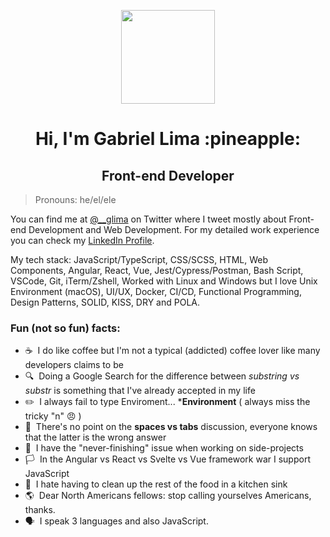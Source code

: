 <p align="center"><img src="https://user-images.githubusercontent.com/1394578/87028626-2b818e00-c1df-11ea-8823-d52ef9fac65b.png" width="150" height="150"></p>
<h1 align="center">Hi, I'm Gabriel Lima :pineapple:</h1>
<h2 align="center">Front-end Developer</h2>


> Pronouns: he/el/ele

You can find me at [@__glima](https://twitter.com/__glima) on Twitter where I tweet mostly about Front-end Development and Web Development.
For my detailed work experience you can check my [LinkedIn Profile](https://www.linkedin.com/in/gabriel--lima/).

My tech stack: JavaScript/TypeScript, CSS/SCSS, HTML, Web Components, Angular, React, Vue, Jest/Cypress/Postman, Bash Script, VSCode, Git, iTerm/Zshell, Worked with Linux and Windows but I love Unix Environment (macOS), UI/UX, Docker, CI/CD, Functional Programming, Design Patterns, SOLID, KISS, DRY and POLA.

### Fun (not so fun) facts:
- ☕ &nbsp;I do like coffee but I'm not a typical (addicted) coffee lover like many developers claims to be
- 🔍 &nbsp;Doing a Google Search for the difference between _substring vs substr_ is something that I've already accepted in my life
- :pencil2: &nbsp;I always fail to type Enviroment... ***Environment** ( always miss the tricky "n" :angry: )
- 🛑 &nbsp;There's no point on the **spaces vs tabs** discussion, everyone knows that the latter is the wrong answer
- 🎯 &nbsp;I have the "never-finishing" issue when working on side-projects
- 🏳️ &nbsp;In the Angular vs React vs Svelte vs Vue framework war I support JavaScript
- 🤮 &nbsp;I hate having to clean up the rest of the food in a kitchen sink 
- 🌎 &nbsp;Dear North Americans fellows: stop calling yourselves Americans, thanks.
- 🗣️ &nbsp;I speak 3 languages and also JavaScript.
